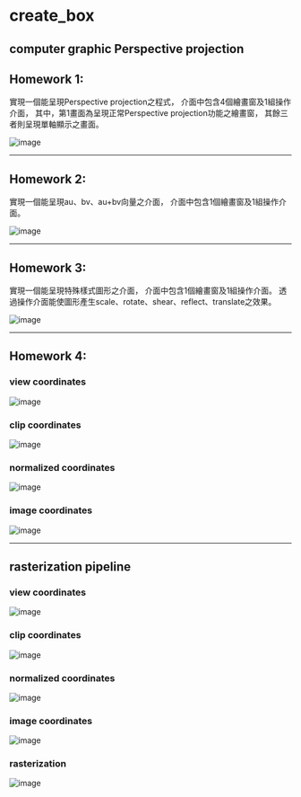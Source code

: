 # create_box
## computer graphic Perspective projection

## Homework 1:

實現一個能呈現Perspective projection之程式，
介面中包含4個繪畫窗及1組操作介面，
其中，第1畫面為呈現正常Perspective projection功能之繪畫窗，
其餘三者則呈現單軸顯示之畫面。

![image](https://user-images.githubusercontent.com/60963526/178917853-810129f1-9328-4751-a9ac-e5d33dc811e6.png)

---

## Homework 2:

實現一個能呈現au、bv、au+bv向量之介面，
介面中包含1個繪畫窗及1組操作介面。

![image](https://user-images.githubusercontent.com/60963526/178918019-3510e6b3-550d-438b-9233-e757e907a248.png)


---

## Homework 3:

實現一個能呈現特殊樣式圖形之介面，
介面中包含1個繪畫窗及1組操作介面。
透過操作介面能使圖形產生scale、rotate、shear、reflect、translate之效果。

![image](https://user-images.githubusercontent.com/60963526/178918172-7c6d4a7c-a4ef-4a28-a910-ff804507cefe.png)

---

## Homework 4:
### view coordinates

![image](https://user-images.githubusercontent.com/60963526/178918831-f3ed6dc5-4808-4ad8-acf9-4666c9c37ef4.png)
### clip coordinates

![image](https://user-images.githubusercontent.com/60963526/178918858-d0b9fada-43a9-4122-acc8-9db5632d6c44.png)


### normalized coordinates
![image](https://user-images.githubusercontent.com/60963526/178918876-c225344e-d6ea-4c2d-8886-b136fe13753e.png)

### image coordinates

![image](https://user-images.githubusercontent.com/60963526/178918890-fcccf7e0-2de1-4947-859e-0ef6b9b2675e.png)

---

## rasterization pipeline
### view coordinates
![image](https://user-images.githubusercontent.com/60963526/178919720-fd699780-e06b-48e6-a640-f10d116fc55e.png)
### clip coordinates
![image](https://user-images.githubusercontent.com/60963526/178919689-267153bd-4612-4a1a-9942-839bed454245.png)
### normalized coordinates
![image](https://user-images.githubusercontent.com/60963526/178919671-7ff1a032-f1ee-4208-ba91-f80b2d7ddc85.png)
### image coordinates
![image](https://user-images.githubusercontent.com/60963526/178919638-66103df1-d2c3-4a2b-b62e-a0b33f4a60e0.png)
### rasterization
![image](https://user-images.githubusercontent.com/60963526/178919614-c609b461-3db5-4ca7-8fee-376f53112afc.png)

